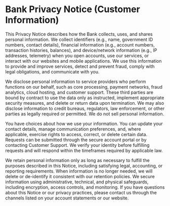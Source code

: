 # Bank Privacy Notice (Customer Information)

This Privacy Notice describes how the Bank collects, uses, and shares personal information. We collect identifiers (e.g., name, government ID numbers, contact details), financial information (e.g., account numbers, transaction histories, balances), and device/network information (e.g., IP addresses, telemetry) when you open accounts, use our services, or interact with our websites and mobile applications. We use this information to provide and improve services, detect and prevent fraud, comply with legal obligations, and communicate with you.

We disclose personal information to service providers who perform functions on our behalf, such as core processing, payment networks, fraud analytics, cloud hosting, and customer support. These third parties are bound by contract to use the data only as instructed, implement appropriate security measures, and delete or return data upon termination. We may also disclose information to credit bureaus, regulators, law enforcement, or other parties as legally required or permitted. We do not sell personal information.

You have choices about how we use your information. You can update your contact details, manage communication preferences, and, where applicable, exercise rights to access, correct, or delete certain data. Requests can be submitted through the secure account portal or by contacting Customer Support. We verify your identity before fulfilling requests and will respond within the timeframes required by applicable law.

We retain personal information only as long as necessary to fulfill the purposes described in this Notice, including satisfying legal, accounting, or reporting requirements. When information is no longer needed, we will delete or de-identify it consistent with our retention policies. We secure information using administrative, technical, and physical safeguards, including encryption, access controls, and monitoring. If you have questions about this Notice or our privacy practices, please contact us through the channels listed on your account statements or our website. 